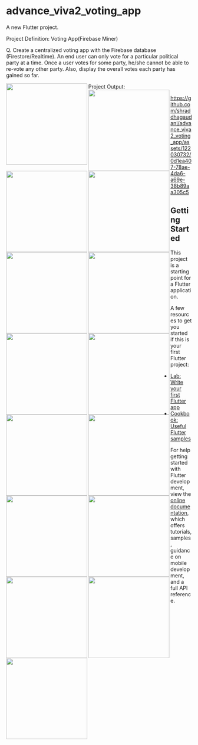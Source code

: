 
# advance_viva2_voting_app

A new Flutter project.

Project Definition: Voting App(Firebase Miner)

Q. Create a centralized voting app with the Firebase database (Firestore/Realtime). An end user can only vote for a particular political party at a time. Once a user votes for some party, he/she cannot be able to re-vote any other party. Also, display the overall votes each party has gained so far.


Project Output:
  <img align= "left" src="https://github.com/shraddhagaudani/advance_viva2_voting_app/assets/122030732/35a50bca-72c8-4549-864d-0499fdf14c38" width="220px">
  <img align= "left" src="https://github.com/shraddhagaudani/advance_viva2_voting_app/assets/122030732/705194f1-dcaf-4806-b982-a6b95eb86bcb" width="220px">
  <img align= "left" src="https://github.com/shraddhagaudani/advance_viva2_voting_app/assets/122030732/7ee2da26-3b8d-414e-a4a5-89a28fd6516a" width="220px">

  <img align= "left" src="https://github.com/shraddhagaudani/advance_viva2_voting_app/assets/122030732/29f68234-0ce0-448d-9620-87f29e07c6da" width="220px">
  <img align= "left" src="https://github.com/shraddhagaudani/advance_viva2_voting_app/assets/122030732/ea7667cf-7281-44f4-a7d2-ca81696eaa1b" width="220px">
  <img align= "left" src="https://github.com/shraddhagaudani/advance_viva2_voting_app/assets/122030732/451a595b-634f-4b64-b778-5505728b5178" width="220px">

  <img align= "left" src="https://github.com/shraddhagaudani/advance_viva2_voting_app/assets/122030732/ec9ef640-2d98-4d40-8c01-530e181a1c81" width="220px">
  <img align= "left" src="https://github.com/shraddhagaudani/advance_viva2_voting_app/assets/122030732/90646ab5-811d-414d-8089-5c3f3ccfb719" width="220px">
  <img align= "left" src="https://github.com/shraddhagaudani/advance_viva2_voting_app/assets/122030732/e47f0112-39eb-41f6-8653-6daa4e464279" width="220px">

  <img align= "left" src="https://github.com/shraddhagaudani/advance_viva2_voting_app/assets/122030732/3372f123-3d10-47ab-a0f0-f0bd2eaaa134" width="220px">
  <img align= "left" src="https://github.com/shraddhagaudani/advance_viva2_voting_app/assets/122030732/76585150-b178-4523-9783-03760f612511" width="220px">
  <img align= "left" src="https://github.com/shraddhagaudani/advance_viva2_voting_app/assets/122030732/b2fad36b-7c12-4e5d-9dce-c893c90b9eb1" width="220px">

  <img align= "left" src="https://github.com/shraddhagaudani/advance_viva2_voting_app/assets/122030732/a9ecfa23-7f75-412b-bdd6-7fd6923f899c" width="220px">
  <img align= "left" src="https://github.com/shraddhagaudani/advance_viva2_voting_app/assets/122030732/dabcac72-8ac3-4acf-935a-b7d20557f9e6" width="220px">
  <img align= "left" src="https://github.com/shraddhagaudani/advance_viva2_voting_app/assets/122030732/8bd49f72-e3b9-4306-ac7e-e13398507736" width="220px">


https://github.com/shraddhagaudani/advance_viva2_voting_app/assets/122030732/0d1ea407-78ae-4da6-a69e-38b89aa305c5


## Getting Started

This project is a starting point for a Flutter application.

A few resources to get you started if this is your first Flutter project:

- [Lab: Write your first Flutter app](https://docs.flutter.dev/get-started/codelab)
- [Cookbook: Useful Flutter samples](https://docs.flutter.dev/cookbook)

For help getting started with Flutter development, view the
[online documentation](https://docs.flutter.dev/), which offers tutorials,
samples, guidance on mobile development, and a full API reference.
